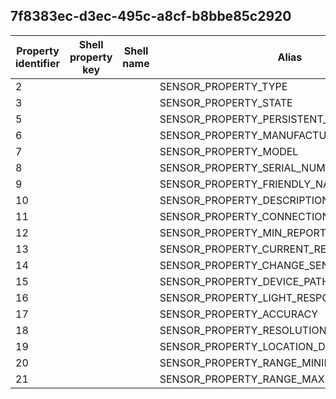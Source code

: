 ## 7f8383ec-d3ec-495c-a8cf-b8bbe85c2920

Property identifier | Shell property key | Shell name | Alias
--- | --- | --- | ---
2 |  |  | SENSOR_PROPERTY_TYPE
3 |  |  | SENSOR_PROPERTY_STATE
5 |  |  | SENSOR_PROPERTY_PERSISTENT_UNIQUE_ID
6 |  |  | SENSOR_PROPERTY_MANUFACTURER
7 |  |  | SENSOR_PROPERTY_MODEL
8 |  |  | SENSOR_PROPERTY_SERIAL_NUMBER
9 |  |  | SENSOR_PROPERTY_FRIENDLY_NAME
10 |  |  | SENSOR_PROPERTY_DESCRIPTION
11 |  |  | SENSOR_PROPERTY_CONNECTION_TYPE
12 |  |  | SENSOR_PROPERTY_MIN_REPORT_INTERVAL
13 |  |  | SENSOR_PROPERTY_CURRENT_REPORT_INTERVAL
14 |  |  | SENSOR_PROPERTY_CHANGE_SENSITIVITY
15 |  |  | SENSOR_PROPERTY_DEVICE_PATH
16 |  |  | SENSOR_PROPERTY_LIGHT_RESPONSE_CURVE
17 |  |  | SENSOR_PROPERTY_ACCURACY
18 |  |  | SENSOR_PROPERTY_RESOLUTION
19 |  |  | SENSOR_PROPERTY_LOCATION_DESIRED_ACCURACY
20 |  |  | SENSOR_PROPERTY_RANGE_MINIMUM
21 |  |  | SENSOR_PROPERTY_RANGE_MAXIMUM

